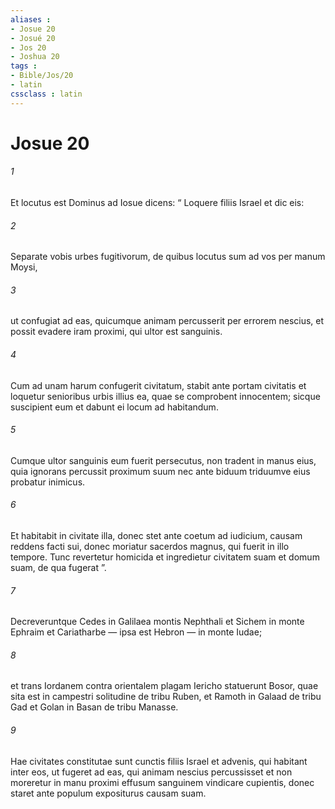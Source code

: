 ```yaml
---
aliases : 
- Josue 20
- Josué 20
- Jos 20
- Joshua 20
tags : 
- Bible/Jos/20
- latin
cssclass : latin
---
```


# Josue 20

###### 1
Et locutus est Dominus ad Iosue dicens: “ Loquere filiis Israel et dic eis: 
###### 2
Separate vobis urbes fugitivorum, de quibus locutus sum ad vos per manum Moysi, 
###### 3
ut confugiat ad eas, quicumque animam percusserit per errorem nescius, et possit evadere iram proximi, qui ultor est sanguinis. 
###### 4
Cum ad unam harum confugerit civitatum, stabit ante portam civitatis et loquetur senioribus urbis illius ea, quae se comprobent innocentem; sicque suscipient eum et dabunt ei locum ad habitandum. 
###### 5
Cumque ultor sanguinis eum fuerit persecutus, non tradent in manus eius, quia ignorans percussit proximum suum nec ante biduum triduumve eius probatur inimicus. 
###### 6
Et habitabit in civitate illa, donec stet ante coetum ad iudicium, causam reddens facti sui, donec moriatur sacerdos magnus, qui fuerit in illo tempore. Tunc revertetur homicida et ingredietur civitatem suam et domum suam, de qua fugerat ”.
###### 7
Decreveruntque Cedes in Galilaea montis Nephthali et Sichem in monte Ephraim et Cariatharbe — ipsa est Hebron — in monte Iudae; 
###### 8
et trans Iordanem contra orientalem plagam Iericho statuerunt Bosor, quae sita est in campestri solitudine de tribu Ruben, et Ramoth in Galaad de tribu Gad et Golan in Basan de tribu Manasse.
###### 9
Hae civitates constitutae sunt cunctis filiis Israel et advenis, qui habitant inter eos, ut fugeret ad eas, qui animam nescius percussisset et non moreretur in manu proximi effusum sanguinem vindicare cupientis, donec staret ante populum expositurus causam suam.
